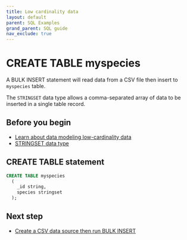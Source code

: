 ```yaml
---
title: Low cardinality data
layout: default
parent: SQL Examples
grand_parent: SQL guide
nav_exclude: true
---
```


# CREATE TABLE myspecies

A BULK INSERT statement will read data from a CSV file then insert to `myspecies` table.

The `STRINGSET` data type allows a comma-separated array of data to be inserted in a single table record.

## Before you begin

* [Learn about data modeling low-cardinality data](/docs/cloud/cloud-faq/cloud-faq-data-modeling)
* [STRINGSET data type](/docs/sql-guide/data-types/data-type-stringset)

## CREATE TABLE statement

```sql
CREATE TABLE myspecies
  (
    _id string,
    species stringset
  );
```

## Next step

* [Create a CSV data source then run BULK INSERT](/docs/sql-guide/examples/sql-eg-insert/sql-eg-insert-bulk-myspecies)
